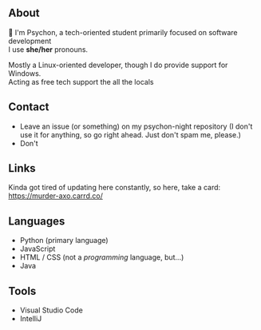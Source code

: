 ## About
👋 I'm Psychon, a tech-oriented student primarily focused on software development\
I use **she/her** pronouns.

Mostly a Linux-oriented developer, though I do provide support for Windows.\
Acting as free tech support the all the locals

## Contact
- Leave an issue (or something) on my psychon-night repository (I don't use it for anything, so go right ahead. Just don't spam me, please.)
- Don't

## Links

Kinda got tired of updating here constantly, so here, take a card: https://murder-axo.carrd.co/

## Languages

- Python (primary language)
- JavaScript
- HTML / CSS (not a *programming* language, but...)
- Java

## Tools
- Visual Studio Code
- IntelliJ
